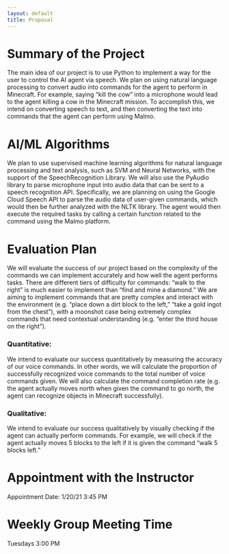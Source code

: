 ```yaml
---
layout: default
title: Proposal
---
```

# Summary of the Project
The main idea of our project is to use Python to implement a way for the user to control the AI agent via speech. We plan on using natural language processing to convert audio into commands for the agent to perform in Minecraft. For example, saying “kill the cow” into a microphone would lead to the agent killing a cow in the Minecraft mission. To accomplish this, we intend on converting speech to text, and then converting the text into commands that the agent can perform using Malmo.

# AI/ML Algorithms
We plan to use supervised machine learning algorithms for natural language processing and text analysis, such as SVM and Neural Networks, with the support of the SpeechRecognition Library. We will also use the PyAudio library to parse microphone input into audio data that can be sent to a speech recognition API. Specifically, we are planning on using the Google Cloud Speech API to parse the audio data of user-given commands, which would then be further analyzed with the NLTK library. The agent would then execute the required tasks by calling a certain function related to the command using the Malmo platform. 

# Evaluation Plan

We will evaluate the success of our project based on the complexity of the commands we can implement accurately and how well the agent performs tasks. There are different tiers of difficulty for commands: “walk to the right” is much easier to implement than “find and mine a diamond.” We are aiming to implement commands that are pretty complex and interact with the environment (e.g. “place down a dirt block to the left,” “take a gold ingot from the chest”), with a moonshot case being extremely complex commands that need contextual understanding (e.g. “enter the third house on the right”).
  
### Quantitative:
We intend to evaluate our success quantitatively by measuring the accuracy of our voice commands. In other words, we will calculate the proportion of successfully recognized voice commands to the total number of voice commands given. We will also calculate the command completion rate (e.g. the agent actually moves north when given the command to go north, the agent can recognize objects in Minecraft successfully).
 
### Qualitative:
We intend to evaluate our success qualitatively by visually checking if the agent can actually perform commands. For example, we will check if the agent actually moves 5 blocks to the left if it is given the command “walk 5 blocks left.”


# Appointment with the Instructor
Appointment Date: 1/20/21 3:45 PM

# Weekly Group Meeting Time
Tuesdays 3:00 PM

